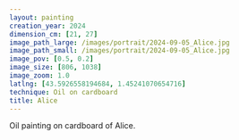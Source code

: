 ```yaml
---
layout: painting
creation_year: 2024
dimension_cm: [21, 27]
image_path_large: /images/portrait/2024-09-05_Alice.jpg
image_path_small: /images/portrait/2024-09-05_Alice.jpg
image_pov: [0.5, 0.2]
image_size: [806, 1038]
image_zoom: 1.0
latlng: [43.5926558194684, 1.45241070654716]
technique: Oil on cardboard
title: Alice
---
```


Oil painting on cardboard of Alice.

